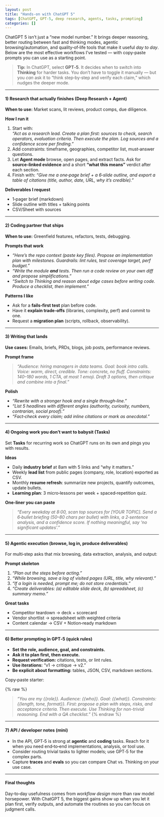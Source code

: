 ```yaml
---
layout: post
title: "Hands‑on with ChatGPT 5"
tags: [ChatGPT, GPT-5, deep research, agents, tasks, prompting]
categories: []
---
```


ChatGPT 5 isn’t just a “new model number.” It brings deeper reasoning, better routing between fast and thinking modes, agentic browsing/automation, and quality‑of‑life tools that make it useful _day to day_. Below are the most effective workflows I’ve tested — with copy‑paste prompts you can use as a starting point.

> **Tip:** In ChatGPT, select **GPT‑5**. It decides when to switch into **Thinking** for harder tasks. You don’t have to toggle it manually — but you _can_ ask it to “think step‑by‑step and verify each claim,” which nudges the deeper mode.

---

#### 1) Research that actually finishes (Deep Research + Agent)

**When to use:** Market scans, lit reviews, product comps, due diligence.

**How I run it**

1. Start with:  
   _“Act as a research lead. Create a plan first: sources to check, search operators, evaluation criteria. Then execute the plan. Log sources and a confidence score per finding.”_
2. Add constraints: timeframe, geographies, competitor list, must‑answer questions.
3. Let **Agent mode** browse, open pages, and extract facts. Ask for **source‑linked evidence** and a short **“what this means”** verdict after each section.
4. Finish with: _“Give me a one‑page brief + a 6‑slide outline, and export a table of citations (title, author, date, URL, why it’s credible).”_

**Deliverables I request**

- 1‑pager brief (markdown)
- Slide outline with titles + talking points
- CSV/Sheet with sources

---

#### 2) Coding partner that ships

**When to use:** Greenfield features, refactors, tests, debugging.

**Prompts that work**

- _“Here’s the repo context (paste key files). Propose an implementation plan with milestones. Guardrails: lint rules, test coverage target, perf budget.”_
- _“Write the module **and** tests. Then run a code review on your own diff and propose simplifications.”_
- _“Switch to Thinking and reason about edge cases before writing code. Produce a checklist, then implement.”_

**Patterns I like**

- Ask for a **fails‑first test** plan before code.
- Have it **explain trade‑offs** (libraries, complexity, perf) and commit to one.
- Request a **migration plan** (scripts, rollback, observability).

---

#### 3) Writing that lands

**Use cases:** Emails, briefs, PRDs, blogs, job posts, performance reviews.

**Prompt frame**

> _“Audience: hiring managers in data teams. Goal: book intro calls. Voice: warm, direct, credible. Tone: concrete, no fluff. Constraints: 140–180 words, 1 CTA, at most 1 emoji. Draft 3 options, then critique and combine into a final.”_

**Polish**

- _“Rewrite with a stronger hook and a single through‑line.”_
- _“List 5 headlines with different angles (authority, curiosity, numbers, contrarian, social proof).”_
- _“Fact‑check every claim; add inline citations or mark as anecdotal.”_

---

#### 4) Ongoing work you don’t want to babysit (Tasks)

Set **Tasks** for recurring work so ChatGPT runs on its own and pings you with results.

**Ideas**

- Daily **industry brief** at 8am with 5 links and “why it matters.”
- Weekly **lead list** from public pages (company, role, location) exported as CSV.
- Monthly **resume refresh**: summarize new projects, quantify outcomes, update bullets.
- **Learning plan**: 3 micro‑lessons per week + spaced‑repetition quiz.

**One‑liner you can paste**

> _“Every weekday at 8:00, scan top sources for [YOUR TOPIC]. Send a 6‑bullet briefing (50–80 chars per bullet) with links, a 2‑sentence analysis, and a confidence score. If nothing meaningful, say ‘no significant updates’.”_

---

#### 5) Agentic execution (browse, log in, produce deliverables)

For multi‑step asks that mix browsing, data extraction, analysis, and output:

**Prompt skeleton**

1. _“Plan out the steps before acting.”_
2. _“While browsing, save a log of visited pages (URL, title, why relevant).”_
3. _“If a login is needed, prompt me; do not store credentials.”_
4. _“Create deliverables: (a) editable slide deck, (b) spreadsheet, (c) summary memo.”_

**Great tasks**

- Competitor teardown → deck + scorecard
- Vendor shortlist → spreadsheet with weighted criteria
- Content calendar → CSV + Notion‑ready markdown

---

#### 6) Better prompting in GPT‑5 (quick rules)

- **Set the role, audience, goal, and constraints.**
- **Ask it to plan first, then execute.**
- **Request verification:** citations, tests, or lint rules.
- **Use iterations:** “v1 → critique → v2.”
- **Be explicit about formatting:** tables, JSON, CSV, markdown sections.

Copy‑paste starter:

{% raw %}
> *“You are my {{role}}. Audience: {{who}}. Goal: {{what}}. Constraints: {{length, tone, format}}. First: propose a plan with steps, risks, and acceptance criteria. Then execute. Use Thinking for non-trivial reasoning. End with a QA checklist.”*
{% endraw %}


---

#### 7) API / developer notes (mini)

- In the API, GPT‑5 is strong at **agentic** and **coding** tasks. Reach for it when you need end‑to‑end implementations, analysis, or tool use.
- Consider routing trivial tasks to lighter models; use GPT‑5 for the complex parts.
- Capture **traces** and **evals** so you can compare Chat vs. Thinking on your use case.

---

#### Final thoughts

Day‑to‑day usefulness comes from _workflow design_ more than raw model horsepower. With ChatGPT 5, the biggest gains show up when you let it plan first, verify outputs, and automate the routines so you can focus on judgment calls.
